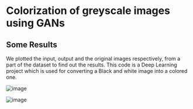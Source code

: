 # Colorization of greyscale images using GANs

## Some Results

We plotted the input, output and the original images respectively, from a part of the dataset to find out the results.
This code is a Deep Learning project which is used for converting a Black and white image into a colored one.

![image](https://user-images.githubusercontent.com/109144779/207434730-7f54b0db-e142-40df-a0f2-8190b2e08e1e.png)

![image](https://user-images.githubusercontent.com/109144779/207434864-f638d760-a057-4581-92b9-95fd2f62e723.png)

